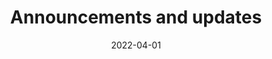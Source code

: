 ---
date: 2022-04-01
title: Announcements and updates
description: News, updates and announcements from the Budibase team.
cover: "/homepage-meta.png"
draft: false
---